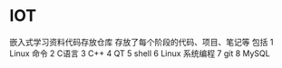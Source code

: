 # IOT
嵌入式学习资料代码存放仓库
存放了每个阶段的代码、项目、笔记等
包括
  1 Linux 命令
  2 C语言
  3 C++
  4 QT
  5 shell
  6 Linux 系统编程
  7 git
  8 MySQL
